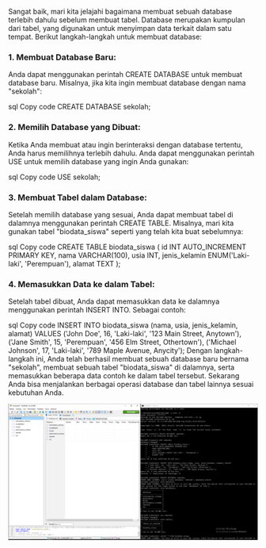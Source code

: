 ---
---
Sangat baik, mari kita jelajahi bagaimana membuat sebuah database terlebih dahulu sebelum membuat tabel. Database merupakan kumpulan dari tabel, yang digunakan untuk menyimpan data terkait dalam satu tempat. Berikut langkah-langkah untuk membuat database:

### 1. Membuat Database Baru:
Anda dapat menggunakan perintah CREATE DATABASE untuk membuat database baru. Misalnya, jika kita ingin membuat database dengan nama "sekolah":

sql
Copy code
CREATE DATABASE sekolah;
### 2. Memilih Database yang Dibuat:
Ketika Anda membuat atau ingin berinteraksi dengan database tertentu, Anda harus memilihnya terlebih dahulu. Anda dapat menggunakan perintah USE untuk memilih database yang ingin Anda gunakan:

sql
Copy code
USE sekolah;
### 3. Membuat Tabel dalam Database:
Setelah memilih database yang sesuai, Anda dapat membuat tabel di dalamnya menggunakan perintah CREATE TABLE. Misalnya, mari kita gunakan tabel "biodata_siswa" seperti yang telah kita buat sebelumnya:

sql
Copy code
CREATE TABLE biodata_siswa (
    id INT AUTO_INCREMENT PRIMARY KEY,
    nama VARCHAR(100),
    usia INT,
    jenis_kelamin ENUM('Laki-laki', 'Perempuan'),
    alamat TEXT
);
### 4. Memasukkan Data ke dalam Tabel:
Setelah tabel dibuat, Anda dapat memasukkan data ke dalamnya menggunakan perintah INSERT INTO. Sebagai contoh:

sql
Copy code
INSERT INTO biodata_siswa (nama, usia, jenis_kelamin, alamat) VALUES 
('John Doe', 16, 'Laki-laki', '123 Main Street, Anytown'),
('Jane Smith', 15, 'Perempuan', '456 Elm Street, Othertown'),
('Michael Johnson', 17, 'Laki-laki', '789 Maple Avenue, Anycity');
Dengan langkah-langkah ini, Anda telah berhasil membuat sebuah database baru bernama "sekolah", membuat sebuah tabel "biodata_siswa" di dalamnya, serta memasukkan beberapa data contoh ke dalam tabel tersebut. Sekarang Anda bisa menjalankan berbagai operasi database dan tabel lainnya sesuai kebutuhan Anda.



![](/assets/mariaDB.PNG)
